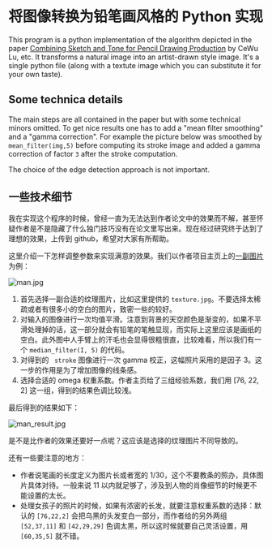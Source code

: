 # 将图像转换为铅笔画风格的 Python 实现

This program is a python implementation of the algorithm depicted in the paper [Combining Sketch and Tone for Pencil Drawing Production](http://www.cse.cuhk.edu.hk/~leojia/projects/pencilsketch/pencil_drawing.htm) by CeWu Lu, etc. It transforms a natural image into an artist-drawn style image. It's a single python file (along with a textute image which you can substitute it for your own taste).

## Some technica details

The main steps are all contained in the paper but with some technical minors omitted. To get nice results one has to add a "mean filter smoothing" and a "gamma correction". For example the picture below was smoothed by ```mean_filter(img,5)``` before computing its stroke image and added a gamma correction of factor ```3``` after the stroke computation.

The choice of the edge detection approach is not important.

## 一些技术细节

我在实现这个程序的时候，曾经一直为无法达到作者论文中的效果而不解，甚至怀疑作者是不是隐藏了什么独门技巧没有在论文里写出来。现在经过研究终于达到了理想的效果，上传到 github，希望对大家有所帮助。

这里介绍一下怎样调整参数来实现满意的效果。我们以作者项目主页上的[一副图片](http://www.cse.cuhk.edu.hk/~leojia/projects/pencilsketch/pencil_sketch_images/3--38.htm)为例：

![man.jpg](https://github.com/wyfly87/Python_Math_Visualizations/blob/master/Pencil_Draw/man.jpg)

1. 首先选择一副合适的纹理图片，比如这里提供的 ```texture.jpg```。不要选择太稀疏或者有很多小的空白的图片，致密一些的较好。
2. 对输入的图像进行一次均值平滑。注意到背景的天空颜色是渐变的，如果不平滑处理掉的话，这一部分就会有铅笔的笔触显现，而实际上这里应该是画纸的空白。此外图中人手臂上的汗毛也会显得很粗很直，比较难看，所以我们有一个 ```median_filter(I, 5)``` 的代码。
3. 对得到的 ``` stroke``` 图像进行一次 gamma 校正，这幅照片采用的是因子 3。这一步的作用是为了增加图像的线条感。
4. 选择合适的 omega 权重系数。作者主页给了三组经验系数，我们用 [76, 22, 2] 这一组，得到的结果色调比较浅。

最后得到的结果如下：

![man_result.jpg](https://github.com/wyfly87/Python_Math_Visualizations/blob/master/Pencil_Draw/man_gray.jpg)

是不是比作者的效果还要好一点呢？这应该是选择的纹理图片不同导致的。

还有一些要注意的地方：

- 作者说笔画的长度定义为图片长或者宽的 1/30，这个不要教条的照办，具体图片具体对待。一般来说 11 以内就足够了，涉及到人物的肖像细节的时候更不能设置的太长。
- 处理女孩子的照片的时候，如果有浓密的长发，就要注意权重系数的选择：默认的 ```[76,22,2]``` 会把乌黑的头发变白一部分，而作者给的另外两组 ```[52,37,11]``` 和 ```[42,29,29]``` 色调太黑，所以这时候就要自己灵活设置，用 ```[60,35,5]``` 就不错。 


